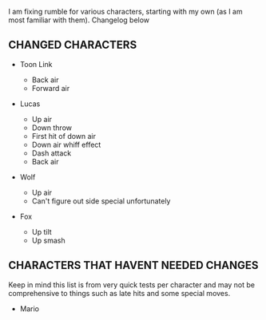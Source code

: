 
I am fixing rumble for various characters, starting with my own (as I am most familiar with them). Changelog below

## CHANGED CHARACTERS

- Toon Link
  - Back air
  - Forward air

- Lucas
  - Up air
  - Down throw
  - First hit of down air
  - Down air whiff effect
  - Dash attack
  - Back air

- Wolf
  - Up air
  - Can't figure out side special unfortunately

- Fox
  - Up tilt
  - Up smash

## CHARACTERS THAT HAVENT NEEDED CHANGES

Keep in mind this list is from very quick tests per character and may not be comprehensive to things such as late hits and some special moves.

- Mario

